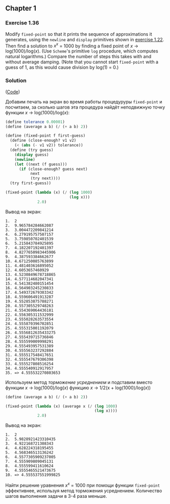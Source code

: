 ## Chapter 1

### Exercise 1.36

Modify `fixed-point` so that it prints the sequence of approximations it generates, using the `newline` and `display` primitives shown in [exercise 1.22](./Exercise%201.22.md). Then find a solution to _x<sup>x</sup>_ = 1000 by finding a fixed point of _x_ → log(1000)/log(_x_). (Use `Scheme`'s primitive `log` procedure, which computes natural logarithms.) Compare the number of steps this takes with and without average damping. (Note that you cannot start `fixed-point` with a guess of 1, as this would cause division by log(1) = 0.)

### Solution

([Code](../../src/Chapter%201/Exercise%201.36.scm))

Добавим печать на экран во время работы процедуруры `fixed-point` и посчитаем, за сколько шагов эта процедура найдёт неподвижную точку функции _x_ → log(1000)/log(_x_):

```scheme
(define tolerance 0.00001)
(define (average a b) (/ (+ a b) 2))

(define (fixed-point f first-guess)
  (define (close-enough? v1 v2)
    (< (abs (- v1 v2)) tolerance))
  (define (try guess)
    (display guess)
    (newline)
    (let ((next (f guess)))
      (if (close-enough? guess next)
           next
           (try next))))
  (try first-guess))

(fixed-point (lambda (x) (/ (log 1000)
                            (log x)))
              2.0)
```
Вывод на экран:

```
1.  2
2.  9.965784284662087
3.  3.004472209841214
4.  6.279195757507157
5.  3.759850702401539
6.  5.215843784925895
7.  4.182207192401397
8.  4.8277650983445906
9.  4.387593384662677
10. 4.671250085763899
11. 4.481403616895052
12. 4.6053657460929
13. 4.5230849678718865
14. 4.577114682047341
15. 4.541382480151454
16. 4.564903245230833
17. 4.549372679303342
18. 4.559606491913287
19. 4.552853875788271
20. 4.557305529748263
21. 4.554369064436181
22. 4.556305311532999
23. 4.555028263573554
24. 4.555870396702851
25. 4.555315001192079
26. 4.5556812635433275
27. 4.555439715736846
28. 4.555599009998291
29. 4.555493957531389
30. 4.555563237292884
31. 4.555517548417651
32. 4.555547679306398
33. 4.555527808516254
34. 4.555540912917957
35. => 4.555532270803653
```
Используем метод _торможение усреднением_ и подставим вместо функции _x_ → log(1000)/log(_x_) функцию _x_ → 1/2(x + log(1000)/log(_x_))

```scheme
(define (average a b) (/ (+ a b) 2))

(fixed-point (lambda (x) (average x (/ (log 1000)
                                       (log x))))
              2.0)
```

Вывод на экран:

```
1.  2
2.  5.9828921423310435
3.  4.922168721308343
4.  4.628224318195455
5.  4.568346513136242
6.  4.5577305909237005
7.  4.555909809045131
8.  4.555599411610624
9.  4.5555465521473675
10. => 4.555537551999825
```

Найти решение уравнения _x<sup>x</sup>_ = 1000 при помощи функции `fixed-point` эффективнее, используя метод торможения усреднением. Количество шагов выполнения задачи в 3-4 раза меньше.

